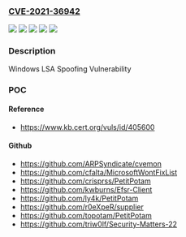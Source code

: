 ### [CVE-2021-36942](https://cve.mitre.org/cgi-bin/cvename.cgi?name=CVE-2021-36942)
![](https://img.shields.io/static/v1?label=Product&message=Windows%20Server%2C%20version%202004%20(Server%20Core%20installation)&color=blue)
![](https://img.shields.io/static/v1?label=Product&message=Windows%20Server%2C%20version%2020H2%20(Server%20Core%20Installation)&color=blue)
![](https://img.shields.io/static/v1?label=Product&message=Windows%20Server&color=blue)
![](https://img.shields.io/static/v1?label=Version&message=n%2Fa&color=blue)
![](https://img.shields.io/static/v1?label=Vulnerability&message=Spoofing&color=brighgreen)

### Description

Windows LSA Spoofing Vulnerability

### POC

#### Reference
- https://www.kb.cert.org/vuls/id/405600

#### Github
- https://github.com/ARPSyndicate/cvemon
- https://github.com/cfalta/MicrosoftWontFixList
- https://github.com/crisprss/PetitPotam
- https://github.com/kwburns/Efsr-Client
- https://github.com/ly4k/PetitPotam
- https://github.com/r0eXpeR/supplier
- https://github.com/topotam/PetitPotam
- https://github.com/triw0lf/Security-Matters-22

